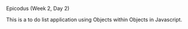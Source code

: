 Epicodus (Week 2, Day 2)

This is a to do list application using Objects within Objects in Javascript.
